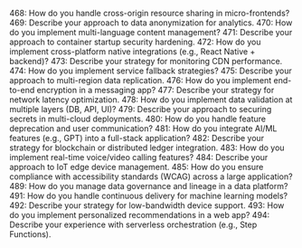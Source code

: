 468: How do you handle cross-origin resource sharing in micro-frontends?
469: Describe your approach to data anonymization for analytics.
470: How do you implement multi-language content management?
471: Describe your approach to container startup security hardening.
472: How do you implement cross-platform native integrations (e.g., React Native + backend)?
473: Describe your strategy for monitoring CDN performance.
474: How do you implement service fallback strategies?
475: Describe your approach to multi-region data replication.
476: How do you implement end-to-end encryption in a messaging app?
477: Describe your strategy for network latency optimization.
478: How do you implement data validation at multiple layers (DB, API, UI)?
479: Describe your approach to securing secrets in multi-cloud deployments.
480: How do you handle feature deprecation and user communication?
481: How do you integrate AI/ML features (e.g., GPT) into a full-stack application?
482: Describe your strategy for blockchain or distributed ledger integration.
483: How do you implement real-time voice/video calling features?
484: Describe your approach to IoT edge device management.
485: How do you ensure compliance with accessibility standards (WCAG) across a large application?
489: How do you manage data governance and lineage in a data platform?
491: How do you handle continuous delivery for machine learning models?
492: Describe your strategy for low-bandwidth device support.
493: How do you implement personalized recommendations in a web app?
494: Describe your experience with serverless orchestration (e.g., Step Functions).
